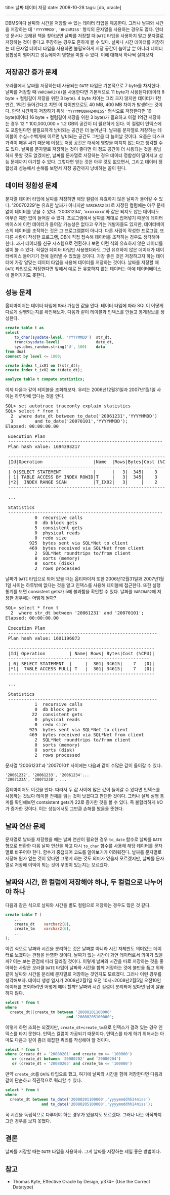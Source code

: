 title: 날짜 데이터 저장
date: 2008-10-28
tags: [db, oracle]

---
DBMS마다 날짜와 시간을 저장할 수 있는 데이터 타입을 제공한다. 그러나 날짜와 시간을 저장하는 데 `'YYYYMMDD'`, `'HH24MISS'` 형식의 문자열을 사용하는 경우도 많다. 인터넷 문서나 오래된 책을 찾아보면 날짜를 저장할 때 `DATE` 타입을 사용하지 말고 문자열로 저장하는 것이 좋다고 주장하는 경우도 흔하게 볼 수 있다. 날짜나 시간 데이터를 저장하는 데 문자열 데이터 타입을 사용하면 불필요하게 저장 공간이 늘어날 뿐 아니라 데이터 정합성이 떨어지고 성능에까지 영향을 미칠 수 있다. 이에 대해서 하나씩 살펴보자
<!--more-->

## 저장공간 증가 문제
오라클에서 날짜를 저장하는데 사용되는 `DATE` 타입은 기본적으로 7 byte를 차지한다. 날짜를 저장할 때 `VARCHAR2(8)`을 사용한다면 기본적으로 11 byte가 사용된다(데이터 8 byte + 컬럼길이 저장을 위한 3 byte). 4 byte 차이는 그리 크지 않지만 데이터가 1천만건, 1억건 들어간다고 치면 이 차이만으로도 40 MB, 400 MB 차이가 발생하는 것이다. 만약 시간까지 저장하기 위해 `'YYYYMMDDHH24MISS'` 형식으로 저장한다면 19 byte(데이터 16 byte + 컬럼길이 저장을 위한 3 byte)가 필요하고 이걸 1억건 저장하는 경우 12 * 100,000,000 = 1.2 GB의 공간이 더 필요하게 된다. 이 컬럼이 인덱스에도 포함된다면 불필요하게 낭비되는 공간은 더 늘어난다. 날짜를 문자열로 저장하는 테이블이 수십~수백개에 이르면 낭비되는 공간도 그만큼 더 늘어날 것이다. 요즘은 디스크 가격이 매우 싸기 때문에 이정도 저장 공간은 대세에 영향을 미치지 않는다고 생각할 수도 있다. 날짜를 문자열로 저장하는 것이 좋다면 이 정도 공간이 더 사용되는 것을 용납하지 못할 것도 없겠지만, 날짜를 문자열로 저장하는 경우 데이터 정합성이 떨어지고 성능 문제까지 야기할 수 있다. 그렇다면 얻는 것은 아무 것도 없으면서, 그리고 데이터 정합성과 성능에서 손해를 보면서 저장 공간까지 낭비하는 꼴이 된다.

## 데이터 정합성 문제
문자열 데이터 타입에 날짜를 저장하면 해당 컬럼에 유효하지 않은 날짜가 들어갈 수 있다. '20070229'는 유효한 날짜가 아니지만 `VARCHAR2(8)`로 지정된 컬럼에는 아무 문제없이 데이터를 넣을 수 있다. '20081234', 'xxxxxxxx'와 같은 되지도 않는 데이터도 아무런 제한 없이 들어갈 수 있다. 프로그램에서 날짜를 제대로 집어넣기 때문에 데이터베이스에 이런 데이터가 들어갈 가능성은 없다고 우기는 개발자들도 있지만, 데이터베이스의 데이터를 조작하는 것은 그 프로그램뿐이 아니다. 다른 사람이 작성한 프로그램, 또 다른 사람이 작성한 프로그램, DB에 직접 접속해 데이터를 조작하는 경우도 생각해야 한다. 과거 데이터를 신규 시스템으로 전환하다 보면 이런 식의 유효하지 않은 데이터를 많이 볼 수 있다. 적절한 데이터 타입만 사용했더라도 그런 유효하지 않은 데이터가 데이터베이스 들어가기 전에 걸러낼 수 있었을 것이다. 가장 좋은 것은 저장하고자 하는 데이터에 가장 알맞는 데이터 타입을 사용해 데이터를 저장하는 것이다. 날짜를 저장할 때 `DATE` 타입으로 저장한다면 앞에서 예로 든 유효하지 않는 데이터는 아예 데이터베이스에 들어가지도 못한다.

## 성능 문제
옵티마이저는 데이터 타입에 따라 가능한 값을 안다. 테이터 타입에 따라 SQL이 어떻게 다르게 실행되는지를 확인해보자. 다음과 같이 테이블과 인덱스를 만들고 통계정보를 생성한다.

```sql
create table t as
select
    to_char(sysdate-level, 'YYYYMMDD')  str_dt,
    trunc(sysdate-level)                date_dt,
    sys.dbms_random.string('U', 100)    data
from dual
connect by level <= 1000;

create index t_ix01 on t(str_dt);
create index t_ix02 on t(date_dt);

analyze table t compute statistics;
```

이제 다음과 같이 테이블을 조회해보자. 우리는 2006년12월31일과 2007년1월1일 사이는 하루밖에 없다는 것을 안다.

<pre class="console">
SQL> set autotrace traceonly explain statistics
SQL> select * from t
  2  where date_dt between to_date('20061231','YYYYMMDD')
  3        and to_date('20070101','YYYYMMDD');
Elapsed: 00:00:00.00

 Execution Plan
 ----------------------------------------------------------
 Plan hash value: 1694393217

 ---------------------------------------------------------------
 |Id|Operation                   |Name  |Rows|Bytes|Cost (%CPU)|
 --------------------------------------------------------------
 | 0|SELECT STATEMENT            |      |   3|  345|    3   (0)|
 | 1| TABLE ACCESS BY INDEX ROWID|T     |   3|  345|    3   (0)|
 |*2|  INDEX RANGE SCAN          |T_IX02|   3|     |    2   (0)|
 ---------------------------------------------------------------

 ...

 Statistics
 ----------------------------------------------------------
           0  recursive calls
           0  db block gets
           5  consistent gets
           0  physical reads
           0  redo size
         925  bytes sent via SQL*Net to client
         469  bytes received via SQL*Net from client
           2  SQL*Net roundtrips to/from client
           0  sorts (memory)
           0  sorts (disk)
           2  rows processed
</pre>

날짜가 `DATE` 타입으로 되어 있을 때는 옵티마이저 또한 2006년12월31일과 2007년1월1일 사이는 하루밖에 없다는 것을 알고 인덱스를 사용해 테이블에 접근한다. 또한 실행 통계를 보면 consistent gets가 5에 불과함을 확인할 수 있다. 날짜를 `VARCHAR2`에 저장한 경우에는 어떻게 될까?

<pre class="console">
SQL> select * from t
  2  where str_dt between '20061231' and '20070101';
Elapsed: 00:00:00.00

 Execution Plan
 --------------------------------------------------------
 Plan hash value: 1601196873

 -------------------------------------------------------
 |Id| Operation         | Name| Rows| Bytes|Cost (%CPU)|
 -----------------------------------------------------
 | 0| SELECT STATEMENT  |     |  301| 34615|    7   (0)|
 |*1|  TABLE ACCESS FULL| T   |  301| 34615|    7   (0)|
 -------------------------------------------------------

 ...

 Statistics
 --------------------------------------------------------
           1  recursive calls
           0  db block gets
          22  consistent gets
           0  physical reads
           0  redo size
         925  bytes sent via SQL*Net to client
         469  bytes received via SQL*Net from client
           2  SQL*Net roundtrips to/from client
           0  sorts (memory)
           0  sorts (disk)
           2  rows processed
</pre>

문자열 '20061231'과 '20070101' 사이에는 다음과 같이 수많은 값이 들어갈 수 있다.

```
'20061232', '20061233', '20061234'...
'2007123A', '2007123B', ...
```

옵티마이저도 이것을 안다. 따라서 두 값 사이에 많은 값이 들어갈 수 있다면 인덱스를 사용하는 것보다 테이블 전체를 읽는 것이 낫겠다고 판단한 것이다. 그러나 실제 실행 통계를 확인해보면 contsistent gets가 22로 증가한 것을 볼 수 있다. 즉 불합리하게 I/O가 증가한 것이다. 이는 성능에서도 그만큼 손해를 봤음을 뜻한다.

## 날짜 연산 문제
문자열로 날짜를 저장했을 때는 날짜 연산이 필요한 경우 `to_date` 함수로 날짜를 `DATE` 형으로 변환한 다음 날짜 연산을 하고 다시 `to_char` 함수를 사용해 해당 데이터를 문자열로 바꾸어야 한다. 함수가 중첩되어 코드를 알아보기가 어려워진다. 날짜를 문자열로 저장해 뭔가 얻는 것이 있다면 그렇게 하는 것도 의미가 있을지 모르겠지만, 날짜를 문자열로 저장해 이익이 되는 것이 무엇이 있는지는 모르겠다.

## 날짜와 시간, 한 컬럼에 저장해야 하나, 두 컬럼으로 나누어야 하나
다음과 같은 식으로 날짜와 시간을 별도 컬럼으로 저장하는 경우도 많은 것 같다.

```sql
create table T (
    ...
    create_dt    varchar2(8),
    create_tm    varchar2(6),
    ...
);
```

이런 식으로 날짜와 시간을 분리하는 것은 날짜뿐 아니라 시간 자체만도 의미있는 데이터로 보겠다는 관점을 반영한 것이다. 날짜가 없는 시간이 과연 데이터로서 의미가 있을까? 이는 보는 관점에 따라 달라질 것이다. 이렇게 날짜와 시간을 따로 저장하는 것을 좋아하는 사람은 오라클 `DATE` 타입이 날짜와 시간을 함께 저장하는 것에 불만을 품고 위와 같이 날짜와 시간을 분리해 문자열로 저장하는 것인지도 모르겠다. 그러나 이런 경우를 생각해보자. 데이터 생성 일시가 2008년2월1일 오전 10시~2008년2월5일 오전10인 데이터를 조회하려면 어떻게 해야 할까? 날짜와 시간 컬럼이 분리되어 있다면 답이 깔끔하지 않다.

```sql
select * from t
where
  create_dt||create_tm between '20080201100000'
                           and '20080205100000';
```

이렇게 하면 조회는 되겠지만, `create_dt+create_tm`으로 인덱스가 걸려 있는 경우 인덱스를 타지 못한다. 인덱스 컬럼이 가공되기 때문이다. 인덱스를 타게 하기 위해서는 아마도 다음과 같이 좀더 복잡한 쿼리를 작성해야 할 것이다.

```sql
select * from t
where (create_dt = '20080201' and create_tm >= '100000')
   or (create_dt between '20080202' and '20080204')
   or (create_dt = '20080203' and create_tm <= '100000')
```

만약 `create_dt`를 `DATE` 타입으로 했고, 여기에 날짜와 시간을 함께 저장한다면 다음과 같이 단순하고 직관적으로 쿼리할 수 있다.

```sql
select * from t
where
  create_dt between to_date('20080201100000','yyyymmddhh24miss')
                and to_date('20080205100000','yyyymmddhh24miss');
```

꼭 시간을 독립적으로 다루어야 하는 경우가 있을지도 모르겠다. 그러나 나는 아직까지 그런 경우를 보지 못했다.

## 결론
날짜를 저장할 때는 `DATE` 타입을 사용하자. 그게 날짜를 저장하는 제일 좋은 방법이다.

## 참고
* Thomas Kyte, Effective Oracle by Design, p374~ (Use the Correct Datatype)
